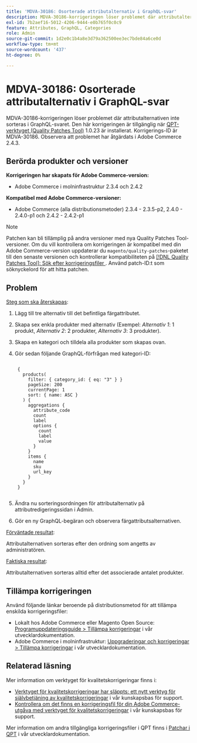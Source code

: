 ```yaml
---
title: 'MDVA-30186: Osorterade attributalternativ i GraphQL-svar'
description: MDVA-30186-korrigeringen löser problemet där attributalternativen inte sorteras i GraphQL-svaret. Den här korrigeringen är tillgänglig när [QPT-verktyget (Quality Patches Tool)](https://devdocs.magento.com/guides/v2.4/comp-mgr/patching.html#mqp) 1.0.23 är installerat. Korrigerings-ID är MDVA-30186. Observera att problemet har åtgärdats i Adobe Commerce 2.4.3.
exl-id: 7b2aef16-5012-4206-9444-e0b765f0c0c9
feature: Attributes, GraphQL, Categories
role: Admin
source-git-commit: 1d2e0c1b4a8e3d79a362500ee3ec7bde84a6ce0d
workflow-type: tm+mt
source-wordcount: '437'
ht-degree: 0%

---
```


# MDVA-30186: Osorterade attributalternativ i GraphQL-svar

MDVA-30186-korrigeringen löser problemet där attributalternativen inte sorteras i GraphQL-svaret. Den här korrigeringen är tillgänglig när [QPT-verktyget (Quality Patches Tool)](https://devdocs.magento.com/guides/v2.4/comp-mgr/patching.html#mqp) 1.0.23 är installerat. Korrigerings-ID är MDVA-30186. Observera att problemet har åtgärdats i Adobe Commerce 2.4.3.

## Berörda produkter och versioner

**Korrigeringen har skapats för Adobe Commerce-version:**

* Adobe Commerce i molninfrastruktur 2.3.4 och 2.4.2

**Kompatibel med Adobe Commerce-versioner:**

* Adobe Commerce (alla distributionsmetoder) 2.3.4 - 2.3.5-p2, 2.4.0 - 2.4.0-p1 och 2.4.2 - 2.4.2-p1

>[!NOTE]
>
>Patchen kan bli tillämplig på andra versioner med nya Quality Patches Tool-versioner. Om du vill kontrollera om korrigeringen är kompatibel med din Adobe Commerce-version uppdaterar du `magento/quality-patches`-paketet till den senaste versionen och kontrollerar kompatibiliteten på [[!DNL Quality Patches Tool]: Sök efter korrigeringsfiler ](https://devdocs.magento.com/quality-patches/tool.html#patch-grid). Använd patch-ID:t som söknyckelord för att hitta patchen.

## Problem

<u>Steg som ska återskapas</u>:

1. Lägg till tre alternativ till det befintliga färgattributet.
1. Skapa sex enkla produkter med alternativ (Exempel: *Alternativ 1*: 1 produkt, *Alternativ 2*: 2 produkter, *Alternativ 3*: 3 produkter).
1. Skapa en kategori och tilldela alla produkter som skapas ovan.
1. Gör sedan följande GraphQL-förfrågan med kategori-ID:

   <pre><code class="language-graphql">
    {
      products(
        filter: { category_id: { eq: "3" } }
        pageSize: 200
        currentPage: 1
        sort: { name: ASC }
      ) {
        aggregations {
          attribute_code
          count
          label
          options {
            count
            label
            value
          }
        }
        items {
          name
          sku
          url_key
        }
      }
    }
    </code></pre>

1. Ändra nu sorteringsordningen för attributalternativ på attributredigeringssidan i Admin.
1. Gör en ny GraphQL-begäran och observera färgattributsalternativen.

<u>Förväntade resultat</u>:

Attributalternativen sorteras efter den ordning som angetts av administratören.

<u>Faktiska resultat</u>:

Attributalternativen sorteras alltid efter det associerade antalet produkter.


## Tillämpa korrigeringen

Använd följande länkar beroende på distributionsmetod för att tillämpa enskilda korrigeringsfiler:

* Lokalt hos Adobe Commerce eller Magento Open Source: [Programuppdateringsguide > Tillämpa korrigeringar](https://devdocs.magento.com/guides/v2.4/comp-mgr/patching/mqp.html) i vår utvecklardokumentation.
* Adobe Commerce i molninfrastruktur: [Uppgraderingar och korrigeringar > Tillämpa korrigeringar](https://devdocs.magento.com/cloud/project/project-patch.html) i vår utvecklardokumentation.

## Relaterad läsning

Mer information om verktyget för kvalitetskorrigeringar finns i:

* [Verktyget för kvalitetskorrigeringar har släppts: ett nytt verktyg för självbetjäning av kvalitetskorrigeringar](/help/announcements/adobe-commerce-announcements/magento-quality-patches-released-new-tool-to-self-serve-quality-patches.md) i vår kunskapsbas för support.
* [Kontrollera om det finns en korrigeringsfil för din Adobe Commerce-utgåva med verktyget för kvalitetskorrigeringar](/help/support-tools/patches-available-in-qpt-tool/check-patch-for-magento-issue-with-magento-quality-patches.md) i vår kunskapsbas för support.

Mer information om andra tillgängliga korrigeringsfiler i QPT finns i [Patchar i QPT](https://devdocs.magento.com/quality-patches/tool.html#patch-grid) i vår utvecklardokumentation.
